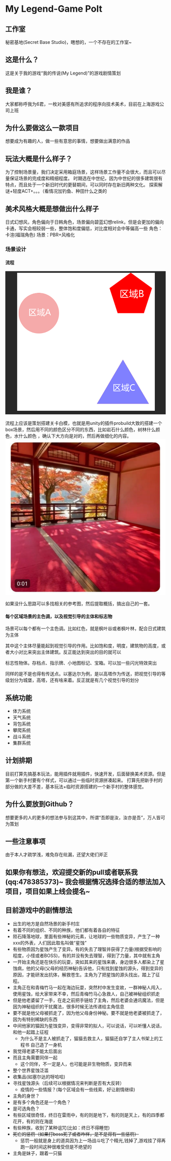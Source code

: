 # My Legend-Game Polt
## 工作室
秘密基地(Secret Base Studio)，瞎想的，一个不存在的工作室~
## 这是什么？
这是关于我的游戏“我的传说(My Legend)”的游戏剧情策划
## 我是谁？
大家都称呼我为6君，一枚对美感有所追求的程序向技术美术，目前在上海游戏公司上班
## 为什么要做这么一款项目
想要成为有趣的人，做一些有意思的事情，想要做出满意的作品
## 玩法大概是什么样子？
为了控制场景量，我们决定采用箱庭场景，这样场景工作量不会很大，而且可以尽量保证场景的完成度和精细程度。
时期选在中世纪，因为中世纪的很多建筑很有特点，而且处于一个新旧时代的更替期间，可以同时存在新旧两种文化。
探索解谜+轻度ACT+。。。（看情况加钓鱼、种田什么之类的
## 美术风格大概是想做出什么样子
日式幻想风，角色偏向于日韩角色，场景偏向碧蓝幻想relink，但是会更加的偏向卡通，写实会相较弱一些，整体饱和度偏低，对比度相对会中等偏高一些
角色：卡渲(福瑞角色)
场景：PBR+风格化

### 场景设计
#### 流程
![Alt text](image.png)

流程上应该是策划搭建关卡白模，也就是用unity的插件probuild大致的搭建一个box场景，然后用不同的颜色区分不同的东西，比如岩石什么颜色，树林什么颜色，水什么颜色
，确认下大方向是对的，然后再做细化的内容。
![Alt text](image-1.png)

如果没什么思路可以多找相关的参考图，然后提取概括，搞出自己的一套。
#### 每个区域场景的主色调，以及视觉引导的主体和标志物
场景可以每个都有一个主色调。比如红色，就是枫叶谷或者枫叶林，配合日式建筑为主体

其中这个主体尽量能起到视觉引导的作用。比如饱和度，明度，建筑物的高度，或者大小对比来突出主体建筑。反正能达到突出的目的就可以

标志性物体。存档点、指示牌、小地图标记、宝箱。可以加一些闪光特效突出

同样的是不是也得有传送点。以塞达尔为例，是以高塔作为传送，把视觉引导的等级划分为城堡，高塔，还有啥来着。反正就是有几个视觉引导的划分

## 系统功能
- 体力系统
- 天气系统
- 背包系统
- 攀爬系统
- 战斗系统
- 集群系统
## 计划排期
目前打算先搞基本玩法，能用插件就用插件，快速开发，后面替换美术资源。但是第一个新手村要有个样式，可以通过一些临时资源拼凑起来。
打算先把新手村的部分做的大差不差，基本玩法+临时资源搭建的一个新手村的整体感觉。
## 为什么要放到Github？
想要更多的人的更多的想法参与到这其中，所谓“吾即是汝，汝亦是吾”，万人皆可为策划
## 一些注意事项
由于本人才疏学浅，难免存在纰漏，还望大佬们斧正
## 如果你有想法，欢迎提交新的pull或者联系我(qq:478385373)~ 我会根据情况选择合适的想法加入项目，项目如果上线会提名~
## 目前游戏中的剧情想法
- 出生的地方是自然场景的新手村庄
- 有着不同的组织、不同的种族，他们都有着各自的特征
- 陨石降落地球，里面有些神秘的元素，让地球的一些物质变异，产生了一种xxx的外表，人们因此取名叫做“星蚀”
- 有些物质因为星蚀产生了变异。有的失去了理智并获得了力量(根据受影响的程度，小怪或者BOSS)，有的并没有失去理智，得到了力量，其中就有主角
- 一开始主角还是在快乐的玩耍，突如其来的星蚀来袭，身边很多人都染上了星蚀病，他的父母(父母的经历神秘)告诉他，只有找到星蚀的源头，得到变异的原因，才能研发出抗体，解救苍生。主角为了把星蚀的源头找出，踏上了征程。
- 主角正在和青梅竹马一起在海边玩耍，突然村中发生变故，一群神秘人闯入，使用星蚀，给大家带来不幸，然后青梅竹马心急救人，自己被神秘组织抓走
- 但是他老婆留了一手，在走之前把手链给了主角，然后老婆会通讯魔法，但是因为神秘组织的干扰魔法，很多时候无法传递给主角信息
- 要不就是他父母被抓走了，因为他父母身份神秘。要不就是他老婆被抓走了，因为有特别稀缺的东西
- 中间他家的猫因为星蚀变异，变得非常的拟人，可以说话，可以听懂人说话，和他一起踏上征程
    - 为什么不是主人被抓走了，猫猫去救主人，猫猫还自学了主人书架上的工程书 自己造了一身机
- 我觉得老婆不能太后面出
- 而且主角需要同伴一起
    - 这个同伴，不一定是人，也可能是非生物物质，变异而来
- 整个世界星蚀泛滥
- 收集品(如塞尔达的呀哈哈)
- 寻找星蚀源头（后续可以根据情况来判断是否有大反转）
    - 疫情的一些情报？(每个区域会有一些线索，好让剧情继续)
- 主角的身世？
- 是有多个角色还是一个角色？
- 是可选角色？
- 有些区域很奇怪，终日在雷雨中，有的则是地下，有的则是天上，有的四季都花开，有的则在海底
- 有些种族，收到了某种诅咒(比如：终日不得睡觉)
- ~~死亡的惩罚（如果打boss死了或者咋样，是不是得有一些惩罚）~~
    - 惩罚一般就是身上的道具因为上一场战斗吃了个精光,钱掉了,游戏挂了得再跑一段时间这种很难受但是不绝望的
- 主角是妹子，跟着一只猫

